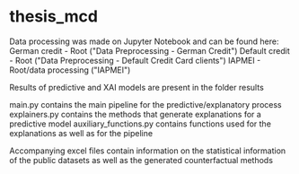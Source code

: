 # thesis_mcd
Data processing was made on Jupyter Notebook and can be found here:
  German credit - Root ("Data Preprocessing - German Credit")
  Default credit - Root ("Data Preprocessing - Default Credit Card clients")
  IAPMEI - Root/data processing ("IAPMEI")

Results of predictive and XAI models are present in the folder results


main.py contains the main pipeline for the predictive/explanatory process
explainers.py contains the methods that generate explanations for a predictive model
auxiliary_functions.py contains functions used for the explanations as well as for the pipeline


Accompanying excel files contain information on the statistical information of the public datasets as well as the generated counterfactual methods
